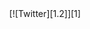 <div align="center">
[![Twitter][1.2]][1]

[1.2]: http://i.imgur.com/wWzX9uB.png (twitter icon without padding)

[1]: https://twitter.com/genericblues
</div>
